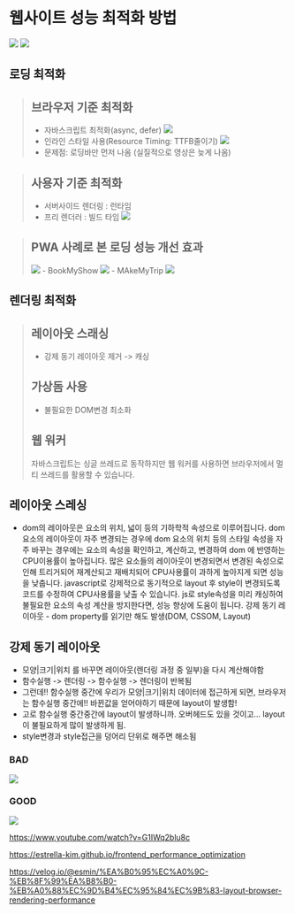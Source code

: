 # 웹사이트 성능 최적화 방법

<img src="https://user-images.githubusercontent.com/69666944/164180409-04ac516a-98dc-4b34-b82b-af8b6022ed32.png">

<img src="https://user-images.githubusercontent.com/69666944/164172615-4cfd524c-dd05-400d-8185-812500080f99.png">

## 로딩 최적화

> ## 브라우저 기준 최적화
>
> - 자바스크립트 최적화(async, defer)
>   <img src="https://user-images.githubusercontent.com/69666944/164152662-432dff72-bba2-45d0-a5ea-d34e64668b87.png">
> - 인라인 스타일 사용(Resource Timing: TTFB줄이기)
>   <img src="https://user-images.githubusercontent.com/69666944/164152670-873b3a58-2cda-445b-95ab-e5fba51155f4.png">
> - 문제점: 로딩바만 먼저 나옴 (실질적으로 영상은 늦게 나옴)

> ## 사용자 기준 최적화
>
> - 서버사이드 렌더링 : 런타임
> - 프리 렌더러 : 빌드 타임
>   <img src="https://user-images.githubusercontent.com/69666944/164153755-c196a9fc-64dd-47e9-a83b-8f8ddc639d8a.png">

> ## PWA 사례로 본 로딩 성능 개선 효과
>
> <img src="https://user-images.githubusercontent.com/69666944/164157019-74b9c59a-b5e5-42ac-ae4d-28e0c24bf1c6.png">
> - BookMyShow
>   <img src="https://user-images.githubusercontent.com/69666944/164156759-e68b4fdf-1086-48a4-8215-eeb86140cadd.png">
> - MAkeMyTrip
>   <img src="https://user-images.githubusercontent.com/69666944/164156521-bd9edbbf-1279-4afd-9d4f-fcacf76b0615.png">

## 렌더링 최적화

> ## 레이아웃 스래싱
>
> - 강제 동기 레이아웃 제거 -> 캐싱
>
> ## 가상돔 사용
>
> - 불필요한 DOM변경 최소화
>
> ## 웹 워커
>
> 자바스크립트는 싱글 쓰레드로 동작하지만 웹 워커를 사용하면 브라우저에서 멀티 쓰레드를 활용할 수 있습니다.

## 레이아웃 스레싱

- dom의 레이아웃은 요소의 위치, 넓이 등의 기하학적 속성으로 이루어집니다.
  dom 요소의 레이아웃이 자주 변경되는 경우에 dom 요소의 위치 등의 스타일 속성을 자주 바꾸는 경우에는 요소의 속성을 확인하고, 계산하고, 변경하여 dom 에 반영하는 CPU이용률이 높아집니다.
  많은 요소들의 레이아웃이 변경되면서 변경된 속성으로 인해 트리거되어 재계산되고 재배치되어 CPU사용률이 과하게 높아지게 되면 성능을 낮춥니다.
  javascript로 강제적으로 동기적으로 layout 후 style이 변경되도록 코드를 수정하여 CPU사용률을 낮출 수 있습니다.
  js로 style속성을 미리 캐싱하여 불필요한 요소의 속성 계산을 방지한다면, 성능 향상에 도움이 됩니다.
  강제 동기 레이아웃 - dom property를 읽기만 해도 발생(DOM, CSSOM, Layout)

## 강제 동기 레이아웃

- 모양|크기|위치 를 바꾸면 레이아웃(렌더링 과정 중 일부)을 다시 계산해야함
- 함수실행 -> 렌더링 -> 함수실행 -> 렌더링이 반복됨
- 그런데!! 함수실행 중간에 우리가 모양|크기|위치 데이터에 접근하게 되면, 브라우저는 함수실행 중간에!! 바뀐값을 얻어야하기 때문에 layout이 발생함!
- 고로 함수실행 중간중간에 layout이 발생하니까. 오버헤드도 있을 것이고... layout이 불필요하게 많이 발생하게 됨.
- style변경과 style접근을 덩어리 단위로 해주면 해소됨

### BAD

<img src="https://user-images.githubusercontent.com/69666944/164166642-2425c308-e87a-41fd-905b-ceea8d7d210d.png">

### GOOD

<img src="https://user-images.githubusercontent.com/69666944/164166626-e92c5e21-af42-4857-855b-a4c36a77eeb0.png">

https://www.youtube.com/watch?v=G1IWq2blu8c

https://estrella-kim.github.io/frontend_performance_optimization

https://velog.io/@esmin/%EA%B0%95%EC%A0%9C-%EB%8F%99%EA%B8%B0-%EB%A0%88%EC%9D%B4%EC%95%84%EC%9B%83-layout-browser-rendering-performance
